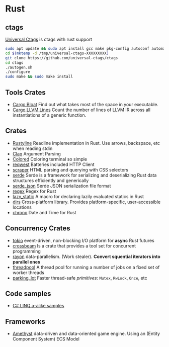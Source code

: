# Rust

## ctags
[Universal Ctags](https://github.com/universal-ctags/ctags) is ctags with rust support
```bash
sudo apt update && sudo apt install gcc make pkg-config autoconf automake python3-docutils libseccomp-dev libjansson-dev libyaml-dev libxml2-dev
cd $(mktemp -d /tmp/universal-ctags-XXXXXXXXX)
git clone https://github.com/universal-ctags/ctags
cd ctags
./autogen.sh
./configure
sudo make && sudo make install
```

## Tools Crates
- [Cargo Bloat](https://github.com/RazrFalcon/cargo-bloat) Find out what takes most of the space in your executable.
- [Cargo LLVM Lines](https://github.com/dtolnay/cargo-llvm-lines) Count the number of lines of LLVM IR across all instantiations of a generic function.

## Crates
- [Rustyline](https://crates.io/crates/rustyline/) Readline implementation in Rust. Use arrows, backspace, etc when reading stdin
- [Clap](https://github.com/clap-rs/clap) Argument Parsing
- [Colored](https://github.com/mackwic/colored) Coloring terminal so simple
- [reqwest](https://github.com/seanmonstar/reqwest) Batteries included HTTP Client
- [scraper](https://github.com/causal-agent/scraper) HTML parsing and querying with CSS selectors
- [serde](https://github.com/serde-rs/serde) Serde is a framework for serializing and deserializing Rust data structures efficiently and generically
- [serde_json](https://github.com/serde-rs/json) Serde JSON serialization file format
- [regex](https://github.com/rust-lang/regex) Regex for Rust
- [lazy_static](https://github.com/rust-lang-nursery/lazy-static.rs) A macro for declaring lazily evaluated statics in Rust
- [dirs](https://github.com/dirs-dev/dirs-rs) Cross-platform library. Provides platform-specific, user-accessible locations
- [chrono](https://github.com/chronotope/chrono) Date and Time for Rust

## Concurrency Crates
- [tokio](https://github.com/tokio-rs/tokio) event-driven, non-blocking I/O platform for **async** Rust futures
- [crossbeam](https://github.com/crossbeam-rs/crossbeam) Is a crate that provides a tool set for concurrent programming
- [rayon](https://github.com/rayon-rs/rayon) data-parallelism. (Work stealer). **Convert squential iterators into parallel ones**
- [threadpool](https://github.com/rust-threadpool/rust-threadpool) A thread pool for running a number of jobs on a fixed set of worker threads
- [parking_lot](https://github.com/Amanieu/parking_lot) Faster thread-safe *primitives*: `Mutex`, `RwLock`, `Once`, etc

## Code samples
- [C# LINQ a-alike samples](https://gist.github.com/leonardo-m/6e9315a57fe9caa893472c2935e9d589)

## Frameworks
- [Amethyst](https://github.com/amethyst/amethyst) data-driven and data-oriented game engine. Using an (Entity Component System) ECS Model
